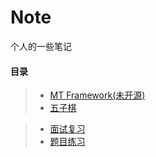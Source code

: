 # Note
个人的一些笔记



#### 目录  
>* [MT Framework(未开源)](https://github.com/LaoMaoKaKa/MT/tree/main)
>* [五子棋](https://github.com/LaoMaoKaKa/Gobang)


>* [面试复习](https://github.com/LaoMaoKaKa/Note/blob/main/%E9%9D%A2%E8%AF%95%E5%A4%8D%E4%B9%A0)  
>* [题目练习](https://github.com/LaoMaoKaKa/Note/blob/main/%E9%A2%98%E7%9B%AE%E7%BB%83%E4%B9%A0)  
